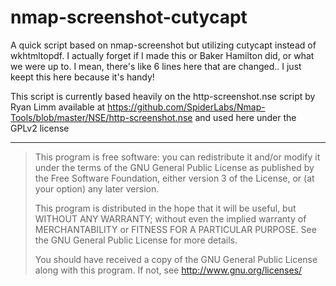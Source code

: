 # nmap-screenshot-cutycapt
A quick script based on nmap-screenshot but utilizing cutycapt instead of wkhtmltopdf. I actually forget if I made this or Baker Hamilton did, or what we were up to.  I mean, there's like 6 lines here that are changed.. I just keept this here because it's handy!

This script is currently based heavily on the http-screenshot.nse script by Ryan Limm
available at https://github.com/SpiderLabs/Nmap-Tools/blob/master/NSE/http-screenshot.nse and used here under the GPLv2 license


----
>This program is free software: you can redistribute it and/or modify
>it under the terms of the GNU General Public License as published by
>the Free Software Foundation, either version 3 of the License, or
>(at your option) any later version.
>
>This program is distributed in the hope that it will be useful,
>but WITHOUT ANY WARRANTY; without even the implied warranty of
>MERCHANTABILITY or FITNESS FOR A PARTICULAR PURPOSE. See the
>GNU General Public License for more details.
>
>You should have received a copy of the GNU General Public License
>along with this program. If not, see <http://www.gnu.org/licenses/>
